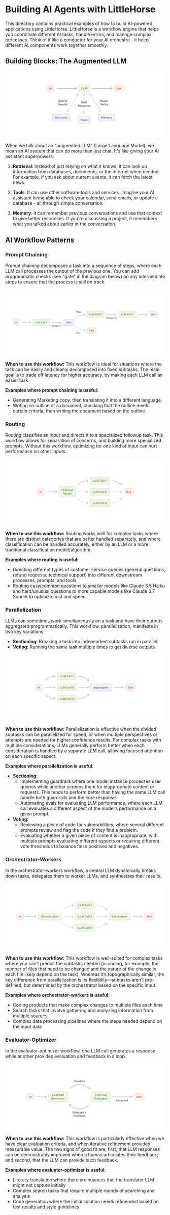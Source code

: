 # Building AI Agents with LittleHorse

This directory contains practical examples of how to build AI-powered applications using LittleHorse. LittleHorse is a workflow engine that helps you coordinate different AI tasks, handle errors, and manage complex processes. Think of it like a conductor for your AI orchestra - it helps different AI components work together smoothly.

## Building Blocks: The Augmented LLM

![Augmented LLM](./augmented-llm.png)

When we talk about an "augmented LLM" (Large Language Model), we mean an AI system that can do more than just chat. It's like giving your AI assistant superpowers:

1. **Retrieval**: Instead of just relying on what it knows, it can look up information from databases, documents, or the internet when needed. For example, if you ask about current events, it can fetch the latest news.

2. **Tools**: It can use other software tools and services. Imagine your AI assistant being able to check your calendar, send emails, or update a database - all through simple conversation.

3. **Memory**: It can remember previous conversations and use that context to give better responses. If you're discussing a project, it remembers what you talked about earlier in the conversation.

## AI Workflow Patterns

### Prompt Chaining

Prompt chaining decomposes a task into a sequence of steps, where each LLM call processes the output of the previous one. You can add programmatic checks (see "gate” in the diagram below) on any intermediate steps to ensure that the process is still on track.

![The prompt chaining workflow](./prompt-chaining.png)

**When to use this workflow:** This workflow is ideal for situations where the task can be easily and cleanly decomposed into fixed subtasks. The main goal is to trade off latency for higher accuracy, by making each LLM call an easier task.

**Examples where prompt chaining is useful:**

- Generating Marketing copy, then translating it into a different language.
- Writing an outline of a document, checking that the outline meets certain criteria, then writing the document based on the outline.

### Routing

Routing classifies an input and directs it to a specialized followup task. This workflow allows for separation of concerns, and building more specialized prompts. Without this workflow, optimizing for one kind of input can hurt performance on other inputs.

![The routing workflow](./routing.png)

**When to use this workflow:** Routing works well for complex tasks where there are distinct categories that are better handled separately, and where classification can be handled accurately, either by an LLM or a more traditional classification model/algorithm.

**Examples where routing is useful:**

- Directing different types of customer service queries (general questions, refund requests, technical support) into different downstream processes, prompts, and tools.
- Routing easy/common questions to smaller models like Claude 3.5 Haiku and hard/unusual questions to more capable models like Claude 3.7 Sonnet to optimize cost and speed.

### Parallelization

LLMs can sometimes work simultaneously on a task and have their outputs aggregated programmatically. This workflow, parallelization, manifests in two key variations:

- **Sectioning:** Breaking a task into independent subtasks run in parallel.
- **Voting:** Running the same task multiple times to get diverse outputs.

![The parallelization workflow](./parallelization.png)

**When to use this workflow:** Parallelization is effective when the divided subtasks can be parallelized for speed, or when multiple perspectives or attempts are needed for higher confidence results. For complex tasks with multiple considerations, LLMs generally perform better when each consideration is handled by a separate LLM call, allowing focused attention on each specific aspect.

**Examples where parallelization is useful:**

- **Sectioning:**
  - Implementing guardrails where one model instance processes user queries while another screens them for inappropriate content or requests. This tends to perform better than having the same LLM call handle both guardrails and the core response.
  - Automating evals for evaluating LLM performance, where each LLM call evaluates a different aspect of the model’s performance on a given prompt.
- **Voting:**
  - Reviewing a piece of code for vulnerabilities, where several different prompts review and flag the code if they find a problem.
  - Evaluating whether a given piece of content is inappropriate, with multiple prompts evaluating different aspects or requiring different vote thresholds to balance false positives and negatives.

### Orchestrator-Workers

In the orchestrator-workers workflow, a central LLM dynamically breaks down tasks, delegates them to worker LLMs, and synthesizes their results.

![The orchestrator-workers workflow](./orchestrator-workers.png)

**When to use this workflow:** This workflow is well-suited for complex tasks where you can’t predict the subtasks needed (in coding, for example, the number of files that need to be changed and the nature of the change in each file likely depend on the task). Whereas it’s topographically similar, the key difference from parallelization is its flexibility—subtasks aren't pre-defined, but determined by the orchestrator based on the specific input.

**Examples where orchestrator-workers is useful:**

- Coding products that make complex changes to multiple files each time
- Search tasks that involve gathering and analyzing information from multiple sources
- Complex data processing pipelines where the steps needed depend on the input data

### Evaluator-Optimizer

In the evaluator-optimizer workflow, one LLM call generates a response while another provides evaluation and feedback in a loop.

![The evaluator-optimizer workflow](./evaluator-optimizer.png)

**When to use this workflow:** This workflow is particularly effective when we have clear evaluation criteria, and when iterative refinement provides measurable value. The two signs of good fit are, first, that LLM responses can be demonstrably improved when a human articulates their feedback; and second, that the LLM can provide such feedback.

**Examples where evaluator-optimizer is useful:**

- Literary translation where there are nuances that the translator LLM might not capture initially
- Complex search tasks that require multiple rounds of searching and analysis
- Code generation where the initial solution needs refinement based on test results and style guidelines
